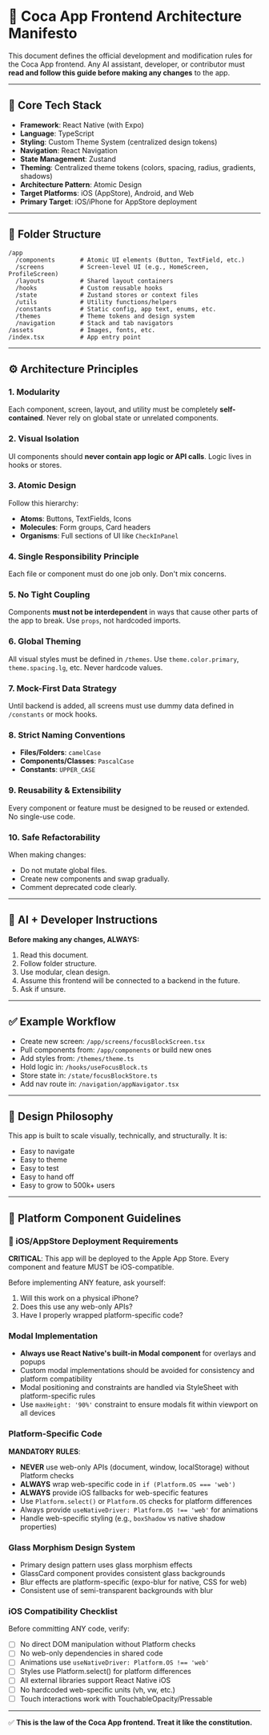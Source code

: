 # 📐 Coca App Frontend Architecture Manifesto

This document defines the official development and modification rules for the Coca App frontend. Any AI assistant, developer, or contributor must **read and follow this guide before making any changes** to the app.

---

## 🔧 Core Tech Stack
- **Framework**: React Native (with Expo)
- **Language**: TypeScript
- **Styling**: Custom Theme System (centralized design tokens)
- **Navigation**: React Navigation
- **State Management**: Zustand
- **Theming**: Centralized theme tokens (colors, spacing, radius, gradients, shadows)
- **Architecture Pattern**: Atomic Design
- **Target Platforms**: iOS (AppStore), Android, and Web
- **Primary Target**: iOS/iPhone for AppStore deployment

---

## 📁 Folder Structure
```
/app
  /components       # Atomic UI elements (Button, TextField, etc.)
  /screens          # Screen-level UI (e.g., HomeScreen, ProfileScreen)
  /layouts          # Shared layout containers
  /hooks            # Custom reusable hooks
  /state            # Zustand stores or context files
  /utils            # Utility functions/helpers
  /constants        # Static config, app text, enums, etc.
  /themes           # Theme tokens and design system
  /navigation       # Stack and tab navigators
/assets             # Images, fonts, etc.
/index.tsx          # App entry point
```

---

## ⚙️ Architecture Principles

### 1. Modularity
Each component, screen, layout, and utility must be completely **self-contained**. Never rely on global state or unrelated components.

### 2. Visual Isolation
UI components should **never contain app logic or API calls**. Logic lives in hooks or stores.

### 3. Atomic Design
Follow this hierarchy:
- **Atoms**: Buttons, TextFields, Icons
- **Molecules**: Form groups, Card headers
- **Organisms**: Full sections of UI like `CheckInPanel`

### 4. Single Responsibility Principle
Each file or component must do one job only. Don't mix concerns.

### 5. No Tight Coupling
Components **must not be interdependent** in ways that cause other parts of the app to break. Use `props`, not hardcoded imports.

### 6. Global Theming
All visual styles must be defined in `/themes`. Use `theme.color.primary`, `theme.spacing.lg`, etc. Never hardcode values.

### 7. Mock-First Data Strategy
Until backend is added, all screens must use dummy data defined in `/constants` or mock hooks.

### 8. Strict Naming Conventions
- **Files/Folders**: `camelCase`
- **Components/Classes**: `PascalCase`
- **Constants**: `UPPER_CASE`

### 9. Reusability & Extensibility
Every component or feature must be designed to be reused or extended. No single-use code.

### 10. Safe Refactorability
When making changes:
- Do not mutate global files.
- Create new components and swap gradually.
- Comment deprecated code clearly.

---

## 📢 AI + Developer Instructions
**Before making any changes, ALWAYS:**
1. Read this document.
2. Follow folder structure.
3. Use modular, clean design.
4. Assume this frontend will be connected to a backend in the future.
5. Ask if unsure.

---

## ✅ Example Workflow

- Create new screen: `/app/screens/focusBlockScreen.tsx`
- Pull components from: `/app/components` or build new ones
- Add styles from: `/themes/theme.ts`
- Hold logic in: `/hooks/useFocusBlock.ts`
- Store state in: `/state/focusBlockStore.ts`
- Add nav route in: `/navigation/appNavigator.tsx`

---

## 🧠 Design Philosophy
This app is built to scale visually, technically, and structurally. It is:
- Easy to navigate
- Easy to theme
- Easy to test
- Easy to hand off
- Easy to grow to 500k+ users

---

## 🎨 Platform Component Guidelines

### 🚨 iOS/AppStore Deployment Requirements
**CRITICAL**: This app will be deployed to the Apple App Store. Every component and feature MUST be iOS-compatible.

Before implementing ANY feature, ask yourself:
1. Will this work on a physical iPhone?
2. Does this use any web-only APIs?
3. Have I properly wrapped platform-specific code?

### Modal Implementation
- **Always use React Native's built-in Modal component** for overlays and popups
- Custom modal implementations should be avoided for consistency and platform compatibility
- Modal positioning and constraints are handled via StyleSheet with platform-specific rules
- Use `maxHeight: '90%'` constraint to ensure modals fit within viewport on all devices

### Platform-Specific Code
**MANDATORY RULES**:
- **NEVER** use web-only APIs (document, window, localStorage) without Platform checks
- **ALWAYS** wrap web-specific code in `if (Platform.OS === 'web')` 
- **ALWAYS** provide iOS fallbacks for web-specific features
- Use `Platform.select()` or `Platform.OS` checks for platform differences
- Always provide `useNativeDriver: Platform.OS !== 'web'` for animations
- Handle web-specific styling (e.g., `boxShadow` vs native shadow properties)

### Glass Morphism Design System
- Primary design pattern uses glass morphism effects
- GlassCard component provides consistent glass backgrounds
- Blur effects are platform-specific (expo-blur for native, CSS for web)
- Consistent use of semi-transparent backgrounds with blur

### iOS Compatibility Checklist
Before committing ANY code, verify:
- [ ] No direct DOM manipulation without Platform checks
- [ ] No web-only dependencies in shared code
- [ ] Animations use `useNativeDriver: Platform.OS !== 'web'`
- [ ] Styles use Platform.select() for platform differences
- [ ] All external libraries support React Native iOS
- [ ] No hardcoded web-specific units (vh, vw, etc.)
- [ ] Touch interactions work with TouchableOpacity/Pressable

---

✅ **This is the law of the Coca App frontend. Treat it like the constitution.**